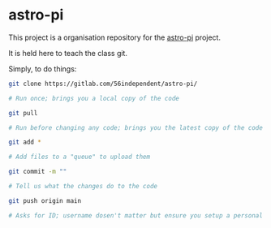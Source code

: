 # astro-pi
This project is a organisation repository for the [astro-pi](https://astro-pi.org/mission-space-lab/rulebook) project.

It is held here to teach the class git.

Simply, to do things:

```bash
git clone https://gitlab.com/56independent/astro-pi/ 

# Run once; brings you a local copy of the code
```

```bash
git pull 

# Run before changing any code; brings you the latest copy of the code
```

```bash
git add * 

# Add files to a "queue" to upload them
```

```bash
git commit -m "" 

# Tell us what the changes do to the code
```

```bash
git push origin main 

# Asks for ID; username dosen't matter but ensure you setup a personal access token at https://gitlab.com/-/profile/personal_access_tokens ; give it all priveladges and make sure you save ot. Use it in the "password" request.
```
